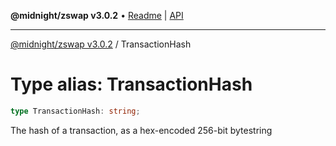 **@midnight/zswap v3.0.2** • [Readme](../README.md) \| [API](../globals.md)

***

[@midnight/zswap v3.0.2](../README.md) / TransactionHash

# Type alias: TransactionHash

```ts
type TransactionHash: string;
```

The hash of a transaction, as a hex-encoded 256-bit bytestring
